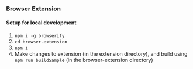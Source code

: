### Browser Extension

#### Setup for local development

1. `npm i -g browserify`
2. `cd browser-extension`
3. `npm i`
4. Make changes to extension (in the extension directory), and build using `npm run buildSample` (in the browser-extension directory)
